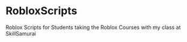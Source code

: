 # RobloxScripts
Roblox Scripts for Students taking the Roblox Courses with my class at SkillSamurai
